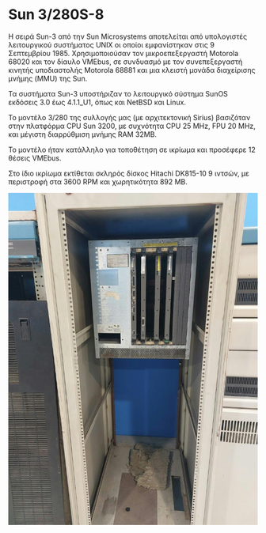 # Sun 3/280S-8

Η σειρά Sun-3 από την Sun Microsystems αποτελείται από υπολογιστές λειτουργικού συστήματος UNIX οι οποίοι εμφανίστηκαν στις 9 Σεπτεμβρίου 1985. Χρησιμοποιούσαν τον μικροεπεξεργαστή Motorola 68020 και τον δίαυλο VMEbus, σε συνδυασμό με τον συνεπεξεργαστή κινητής υποδιαστολής Motorola 68881 και μια κλειστή μονάδα διαχείρισης μνήμης (MMU) της Sun.

Τα συστήματα Sun-3 υποστήριζαν το λειτουργικό σύστημα SunOS εκδόσεις 3.0 έως 4.1.1_U1, όπως και NetBSD και Linux.

Το μοντέλο 3/280 της συλλογής μας (με αρχιτεκτονική Sirius) βασιζόταν στην πλατφόρμα CPU Sun 3200, με συχνότητα CPU 25 MHz, FPU 20 MHz, και μέγιστη διαρρύθμιση μνήμης RAM 32MB.

Το μοντέλο ήταν κατάλληλο για τοποθέτηση σε ικρίωμα και προσέφερε 12 θέσεις VMEbus.

Στο ίδιο ικρίωμα εκτίθεται σκληρός δίσκος Hitachi DK815-10 9 ιντσών, με περιστροφή στα 3600 RPM και χωρητικότητα 892 MB.

![Sun 3/280S-8](../assets/images/sun3-280s-8.jpg)
